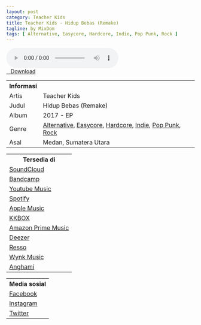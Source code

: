 ```yaml
---
layout: post
category: Teacher Kids
title: Teacher Kids - Hidup Bebas (Remake)
tagline: by MixDom
tags: [ Alternative, Easycore, Hardcore, Indie, Pop Punk, Rock ]
---
```


<audio class='js-player' style="--plyr-color-main: #212121;" controls>
<source src="https://drive.google.com/uc?authuser=0&id=1GSTLuFIpb1RNLaTdUQGkk0CDMJwmLqmB&export=download" type="audio/mp3">
</audio>

<!--more-->

<div class="post-button text-center">
<a target="_blank" class="btn" href="https://drive.google.com/uc?authuser=0&id=1GSTLuFIpb1RNLaTdUQGkk0CDMJwmLqmB&export=download">
<i class="fa fa-caret-down" aria-hidden="true"></i>&nbsp; &nbsp;Download
</a>
</div>

<table>
<tr>
<th>Informasi</th>
<th></th>
</tr>
<tr>
<td>Artis</td>
<td>Teacher Kids</td>
</tr>
<tr>
<td>Judul</td>
<td>Hidup Bebas (Remake)</td>
</tr>
<tr>
<td>Album</td>
<td>2017 - EP</td>
</tr>
<tr>
<td>Genre</td>
<td><a href="/tag/#/Alternative">Alternative</a>, <a href="/tag/#/Easycore">Easycore</a>, <a href="/tag/#/Hardcore">Hardcore</a>, <a href="/tag/#/Indie">Indie</a>, <a href="/tag/#/Pop%20Punk">Pop Punk</a>, <a href="/tag/#/Rock">Rock</a></td>
</tr>
<tr>
<td>Asal</td>
<td>Medan, Sumatera Utara</td>
</tr>
</table>

<table>
<tr>
<th>Tersedia di</th>
</tr>
<tr>
<td><a href="https://soundcloud.com/teacher-kids" target="_blank">SoundCloud</a></td>
</tr>
<tr>
<td><a href="https://teacherkids.bandcamp.com/" target="_blank">Bandcamp</a></td>
</tr>
<tr>
<td><a href="https://music.youtube.com/playlist?list=OLAK5uy_nzO8VY0elK6dWAOyGr-_EXHOLoyDRAfLw" target="_blank">Youtube Music</a></td>
</tr>
<tr>
<td><a href="https://open.spotify.com/album/5pdYMiq5kw43Sn3AQ9c9hl" target="_blank">Spotify</a></td>
</tr>
<tr>
<td><a href="https://music.apple.com/id/album/2017-ep/1580976443" target="_blank">Apple Music</a></td>
</tr>
<tr>
<td><a href="https://www.kkbox.com/jp/en/album/_amQoXqeDpNo4_3La4" target="_blank">KKBOX</a></td>
</tr>
<tr>
<td><a href="https://music.amazon.com/albums/B09CH4B1TR" target="_blank">Amazon Prime Music</a></td>
</tr>
<tr>
<td><a href="https://www.deezer.com/id/album/251341502?deferredFl=1" target="_blank">Deezer</a></td>
</tr>
<tr>
<td><a href="https://www.resso.com/album/2017-6996925674258696193?channel=www.resso.com.artist&from_group_id=6996919072986241026&from_group_type=artist" target="_blank">Resso</a></td>
</tr>
<tr>
<td><a href="https://wynk.in/music/album/2017/bl_3616558814623" target="_blank">Wynk Music</a></td>
</tr>
<tr>
<td><a href="https://play.anghami.com/album/1021919779" target="_blank">Anghami</a></td>
</tr>
</table>

<table>
<tr>
<th>Media sosial</th>
</tr>
<tr>
<td><a href="https://facebook.com/teacherkidsofficial" target="_blank">Facebook</a></td>
</tr>
<tr>
<td><a href="https://instagram.com/teacherkidsofficial" target="_blank">Instagram</a></td>
</tr>
<tr>
<td><a href="https://twitter.com/teachersxkidz" target="_blank">Twitter</a></td>
</tr>
</table>
